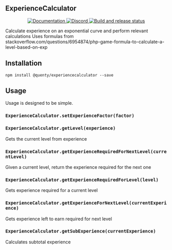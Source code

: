 ## ExperienceCalculator
<div align="center">
  <a href="http://quenty.github.io/api/">
    <img src="https://img.shields.io/badge/docs-website-green.svg" alt="Documentation" />
  </a>
  <a href="https://discord.gg/mhtGUS8">
    <img src="https://img.shields.io/badge/discord-nevermore-blue.svg" alt="Discord" />
  </a>
  <a href="https://github.com/Quenty/NevermoreEngine/actions">
    <img src="https://github.com/Quenty/NevermoreEngine/actions/workflows/build.yml/badge.svg" alt="Build and release status" />
  </a>
</div>

Calculate experience on an exponential curve and perform relevant calculations Uses formulas from stackoverflow.com/questions/6954874/php-game-formula-to-calculate-a-level-based-on-exp

## Installation
```
npm install @quenty/experiencecalculator --save
```

## Usage
Usage is designed to be simple.

### `ExperienceCalculator.setExperienceFactor(factor)`

### `ExperienceCalculator.getLevel(experience)`
Gets the current level from experience

### `ExperienceCalculator.getExperienceRequiredForNextLevel(currentLevel)`
Given a current level, return the experience required for the next one

### `ExperienceCalculator.getExperienceRequiredForLevel(level)`
Gets experience required for a current level

### `ExperienceCalculator.getExperienceForNextLevel(currentExperience)`
Gets experience left to earn required for next level

### `ExperienceCalculator.getSubExperience(currentExperience)`
Calculates subtotal experience

